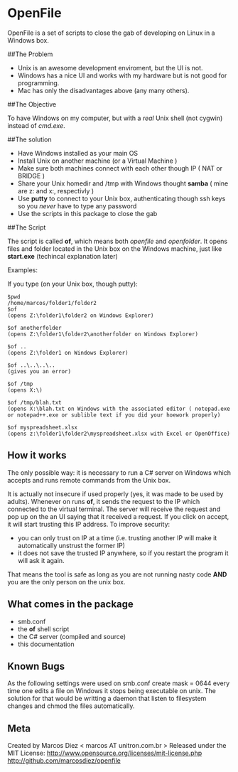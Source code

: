 
 OpenFile
===========
OpenFile is a set of scripts to close the gab of developing on Linux in a Windows box.

##The Problem

- Unix is an awesome development enviroment, but the UI is not.
- Windows has a nice UI and works with my hardware but is not good for programming.
- Mac has only the disadvantages above (any many others).

##The Objective


To have Windows on my computer, but with a *real* Unix shell (not cygwin) instead of *cmd.exe*.

##The solution


* Have Windows installed as your main OS
* Install Unix on another machine (or a Virtual Machine )
* Make sure both machines connect with each other though IP ( NAT or BRIDGE )
* Share your Unix homedir and /tmp with Windows thought **samba** ( mine are z: and x:, respectivly )
* Use **putty** to connect to your Unix box, authenticating though ssh keys so you *never* have to type any password
* Use the scripts in this package to close the gab

##The Script


The script is called **of**, which means both *openfile* and *openfolder*. It opens files and folder located in the Unix box on the Windows machine, just like **start.exe** (techincal explanation later)


Examples:

If you type (on your Unix box, though putty):

    $pwd
    /home/marcos/folder1/folder2
    $of
    (opens Z:\folder1\folder2 on Windows Explorer)

    $of anotherfolder
    (opens Z:\folder1\folder2\anotherfolder on Windows Explorer)

    $of ..
    (opens Z:\folder1 on Windows Explorer)

    $of ..\..\..\..
    (gives you an error)

    $of /tmp
    (opens X:\)

    $of /tmp/blah.txt
    (opens X:\blah.txt on Windows with the associated editor ( notepad.exe or notepad++.exe or sublible text if you did your hoework properly)

    $of myspreadsheet.xlsx
    (opens z:\folder1\folder2\myspreadsheet.xlsx with Excel or OpenOffice)


## How it works

The only possible way: it is necessary to run a C# server on Windows which accepts and runs remote commands from the Unix box.

It is actually not insecure if used properly (yes, it was made to be used by adults). Whenever on runs **of**, it sends the request to the IP which connected to the virtual terminal. The server will receive the request and pop up on the an UI saying that it received a request. If you click on accept, it will start trusting this IP address.
To improve security:

* you can only trust on IP at a time (i.e. trusting another IP will make it automatically unstrust the former IP)
* it does not save the trusted IP anywhere, so if you restart the program it will ask it again.


That means the tool is safe as long as you are not running nasty code **AND** you are the only person on the unix box.


## What comes in the package

* smb.conf
* the **of** shell script
* the C# server (compiled and source)
* this documentation


## Known Bugs

As the following settings were used on smb.conf
    create mask = 0644
every time one edits a file on Windows it stops being executable on unix. The solution for that would be writting a daemon that listen to filesystem changes and chmod the files automatically.



## Meta
Created by Marcos Diez < marcos AT unitron.com.br >
Released under the MIT License: http://www.opensource.org/licenses/mit-license.php
http://github.com/marcosdiez/openfile

